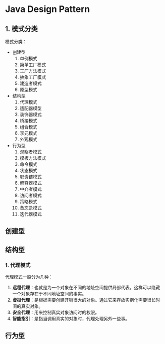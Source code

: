# Java Design Pattern
## 1. 模式分类
模式分类：
- 创建型
    1. 单例模式
    2. 简单工厂模式
    3. 工厂方法模式
    4. 抽象工厂模式
    5. 建造者模式
    6. 原型模式
- 结构型
    1. 代理模式
    2. 适配器模型
    3. 装饰器模式
    4. 桥接模式
    5. 组合模式
    6. 享元模式
    7. 外观模式
- 行为型
    1. 观察者模式
    2. 模板方法模式
    3. 命令模式
    4. 状态模式
    5. 职责链模式
    6. 解释器模式
    7. 中介者模式
    8. 访问者模式
    9. 策略模式
    10. 备忘录模式
    11. 迭代器模式

## 创建型

## 结构型
### 1. 代理模式
代理模式一般分为几种：
1. **远程代理**：也就是为一个对象在不同的地址空间提供局部代表。这样可以隐藏一个对象存在于不同地址空间的事实。
2. **虚拟代理**：是根据需要创建开销很大的对象。通过它来存放实例化需要很长时间的真实对象。
3. **安全代理**：用来控制真实对象访问时的权限。
4. **智能指引**：是指当调用真实的对象时，代理处理另外一些事。

## 行为型



